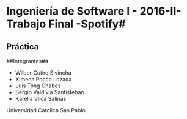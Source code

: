 # Ingeniería de Software I - 2016-II- Trabajo Final -Spotify#

## Práctica
##Integrantes##

* Wilber Cutire Sivincha 
* Ximena Pocco Lozada
* Luis Tong Chabes
* Sergio Valdivia Santisteban
* Karelia Vilca Salinas


Universidad Catolica San Pablo
